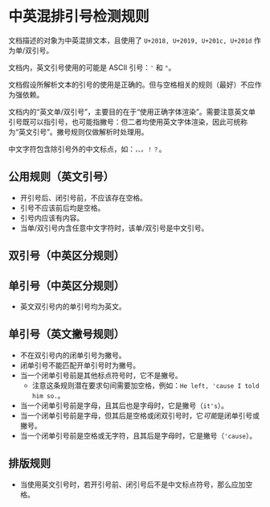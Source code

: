 # 中英混排引号检测规则

文档描述的对象为中英混排文本，且使用了 `U+2018, U+2019, U+201c, U+201d` 作为单/双引号。

文档内，英文引号使用的可能是 ASCII 引号：`'` 和 `"`。

文档假设所解析文本的引号的使用是正确的。但与空格相关的规则（最好）不应作为强依赖。

文档内的“英文单/双引号”，主要目的在于“使用正确字体渲染”。需要注意英文单引号既可以指引号，也可能指撇号：但二者均使用英文字体渲染，因此可统称为“英文引号”。撇号规则仅做解析时处理用。

中文字符包含除引号外的中文标点，如：`，、。！？`。

## 公用规则（英文引号）

- 开引号后、闭引号前，不应该存在空格。
- 引号不应该前后均是空格。
- 引号内应该有内容。
- 当单/双引号内含任意中文字符时，该单/双引号是中文引号。

## 双引号（中英区分规则）

## 单引号（中英区分规则）

- 英文双引号内的单引号均为英文。

## 单引号（英文撇号规则）

- 不在双引号内的闭单引号为撇号。
- 闭单引号不能匹配开单引号时为撇号。
- 当一个闭单引号前是其他标点符号时，它不是撇号。
  - 注意这条规则潜在要求句间需要加空格，例如：`He left, 'cause I told him so.`。
- 当一个闭单引号前是字母，且其后也是字母时，它是撇号（`it's`）。
- 当一个闭单引号前是字母，但其后是空格或闭双引号时，它*可能*是闭单引号或撇号。
- 当一个闭单引号前是空格或无字符，且其后是字母时，它是撇号（`'cause`）。

## 排版规则

- 当使用英文引号时，若开引号前、闭引号后不是中文标点符号，那么应加空格。
